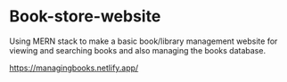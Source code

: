 # Book-store-website

Using MERN stack to make a basic book/library management website for viewing and searching books and also managing the books database.

https://managingbooks.netlify.app/

